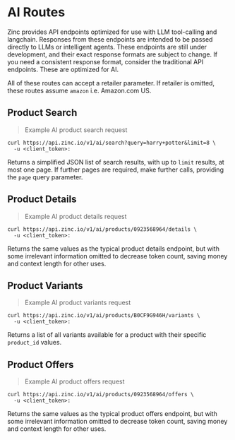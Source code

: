 # AI Routes

Zinc provides API endpoints optimized for use with LLM tool-calling and
langchain. Responses from these endpoints are intended to be passed directly to
LLMs or intelligent agents. These endpoints are still under development, and their
exact response formats are subject to change. If you need a consistent response
format, consider the traditional API endpoints. These are optimized for AI.

All of these routes can accept a retailer parameter. If retailer is omitted,
these routes assume `amazon` i.e. Amazon.com US.

## Product Search

> Example AI product search request

```shell
curl https://api.zinc.io/v1/ai/search?query=harry+potter&limit=8 \
  -u <client_token>:
```

Returns a simplified JSON list of search results, with up to `limit` results,
at most one page. If further pages are required, make further calls, providing
the `page` query parameter.


## Product Details

> Example AI product details request

```shell
curl https://api.zinc.io/v1/ai/products/0923568964/details \
  -u <client_token>:
```

Returns the same values as the typical product details endpoint, but with some
irrelevant information omitted to decrease token count, saving money and
context length for other uses.


## Product Variants

> Example AI product variants request

```shell
curl https://api.zinc.io/v1/ai/products/B0CF9G946H/variants \
  -u <client_token>:
```

Returns a list of all variants available for a product with their specific
`product_id` values.


## Product Offers

> Example AI product offers request

```shell
curl https://api.zinc.io/v1/ai/products/0923568964/offers \
  -u <client_token>:
```

Returns the same values as the typical product offers endpoint, but with some
irrelevant information omitted to decrease token count, saving money and
context length for other uses.

